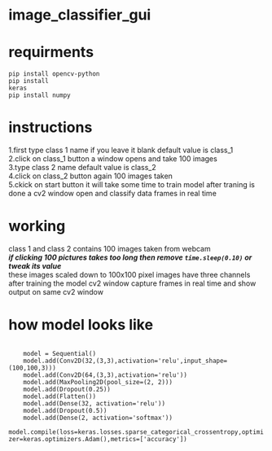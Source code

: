 # image_classifier_gui
# requirments
<code>pip install opencv-python</code><br>
<code>pip install keras</code><br>
<code>pip install numpy</code><br>

# instructions

1.first type class 1 name if you leave it blank default value is class_1<br>
2.click on class_1 button a window opens and take 100 images<br>
3.type class 2 name default value is class_2<br>
4.click on class_2 button again 100 images taken<br>
5.ckick on start button it will take some time to train model after traning is done a cv2 window open and classify data frames in real time<br>

# working
class 1 and class 2 contains 100 images taken from webcam <br>
***if clicking 100 pictures takes too long then remove <code>time.sleep(0.10)</code> or tweak its value*** <br>
these images scaled down to 100x100 pixel images have three channels <br>
after training the model cv2 window capture frames in real time and show output on same cv2 window<br>



# how model looks like
<code>
    model = Sequential()
    model.add(Conv2D(32,(3,3),activation='relu',input_shape=(100,100,3)))
    model.add(Conv2D(64,(3,3),activation='relu'))
    model.add(MaxPooling2D(pool_size=(2, 2)))
    model.add(Dropout(0.25))
    model.add(Flatten())
    model.add(Dense(32, activation='relu'))
    model.add(Dropout(0.5))
    model.add(Dense(2, activation='softmax'))
    model.compile(loss=keras.losses.sparse_categorical_crossentropy,optimizer=keras.optimizers.Adam(),metrics=['accuracy'])
</code>
